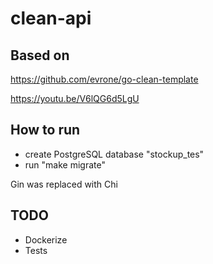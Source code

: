 # clean-api

## Based on 

https://github.com/evrone/go-clean-template

https://youtu.be/V6lQG6d5LgU

## How to run

- create PostgreSQL database "stockup_tes"
- run "make migrate"

Gin was replaced with Chi

## TODO

- Dockerize
- Tests
